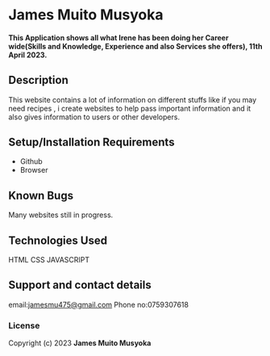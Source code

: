 # James Muito Musyoka
#### This Application shows all what Irene has been doing her Career wide(Skills and Knowledge, Experience and also Services she offers), 11th April 2023.
## Description
This website contains a lot of information on different stuffs like if you may need recipes , i create websites to help pass important information and it also gives information to users or other developers.
## Setup/Installation Requirements
* Github
* Browser
## Known Bugs
Many websites still in progress.
## Technologies Used
HTML
CSS
JAVASCRIPT
## Support and contact details
email:jamesmu475@gmail.com
Phone no:0759307618
### License
 Copyright (c) 2023 **James Muito Musyoka**